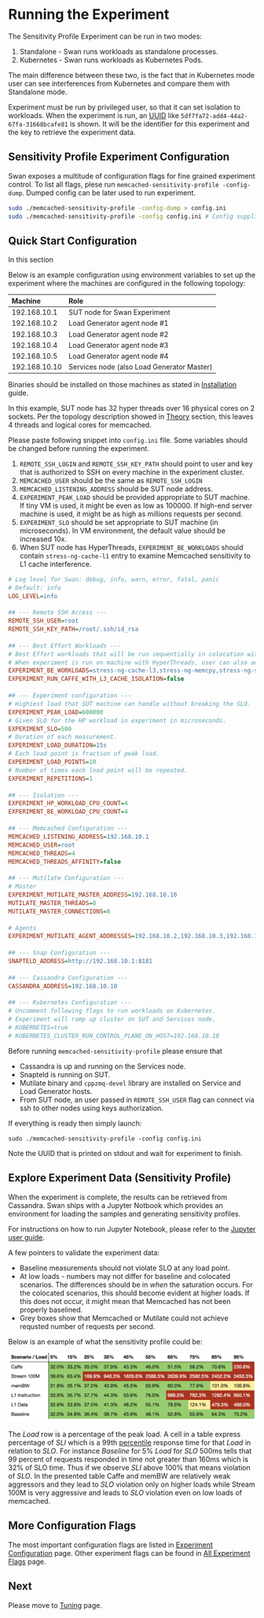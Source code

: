 <!--
 Copyright (c) 2017 Intel Corporation

 Licensed under the Apache License, Version 2.0 (the "License");
 you may not use this file except in compliance with the License.
 You may obtain a copy of the License at

      http://www.apache.org/licenses/LICENSE-2.0

 Unless required by applicable law or agreed to in writing, software
 distributed under the License is distributed on an "AS IS" BASIS,
 WITHOUT WARRANTIES OR CONDITIONS OF ANY KIND, either express or implied.
 See the License for the specific language governing permissions and
 limitations under the License.
-->


# Running the Experiment

The Sensitivity Profile Experiment can be run in two modes:

1. Standalone - Swan runs workloads as standalone processes.
1. Kubernetes - Swan runs workloads as Kubernetes Pods.

The main difference between these two, is the fact that in Kubernetes mode user can see interferences from Kubernetes and compare them with Standalone mode.


Experiment must be run by privileged user, so that it can set isolation to workloads.
When the experiment is run, an [UUID](https://en.wikipedia.org/wiki/Universally_unique_identifier) like `5df7fa72-add4-44a2-67fa-31668bcafe81` is shown. It will be the identifier for this experiment and the key to retrieve the experiment data.

## Sensitivity Profile Experiment Configuration

Swan exposes a multitude of configuration flags for fine grained experiment control. To list all flags, plese run `memcached-sensitivity-profile -config-dump`. Dumped config can be later used to run experiment.

```bash
sudo ./memcached-sensitivity-profile -config-dump > config.ini 
sudo ./memcached-sensitivity-profile -config config.ini # Config supplied to experiment.
```

## Quick Start Configuration

In this section 

Below is an example configuration using environment variables to set up the experiment where the machines are configured in the following topology:

| Machine       | Role                         |
|:--------------|:-----------------------------|
| 192.168.10.1  | SUT node for Swan Experiment |
| 192.168.10.2  | Load Generator agent node #1 |
| 192.168.10.3  | Load Generator agent node #2 |
| 192.168.10.4  | Load Generator agent node #3 |
| 192.168.10.5  | Load Generator agent node #4 |
| 192.168.10.10 | Services node (also Load Generator Master) |

Binaries should be installed on those machines as stated in [Installation](installation.md) guide.




In this example, SUT node has 32 hyper threads over 16 physical cores on 2 sockets. Per the topology description showed in [Theory](theory.md) section, this leaves 4 threads and logical cores for memcached.
 
Please paste following snippet into `config.ini` file.
Some variables should be changed before running the experiment.

1. `REMOTE_SSH_LOGIN` and `REMOTE_SSH_KEY_PATH` should point to user and key that is authorized to SSH on every machine in the experiment cluster.
1. `MEMCACHED_USER` should be the same as `REMOTE_SSH_LOGIN`
1. `MEMCACHED_LISTENING_ADDRESS` should be SUT node address.
1. `EXPERIMENT_PEAK_LOAD` should be provided appropriate to SUT machine. If tiny VM is used, it might be even as low as 100000. If high-end server machine is used, it might be as high as millions requests per second.
1. `EXPERIMENT_SLO` should be set appropriate to SUT machine (in microseconds). In VM environment, the default value should be increased 10x. 
1. When SUT node has HyperThreads, `EXPERIMENT_BE_WORKLOADS` should contain `stress-ng-cache-l1` entry to examine Memcached sensitivity to L1 cache interference. 
 
 

```ini
# Log level for Swan: debug, info, warn, error, fatal, panic
# Default: info
LOG_LEVEL=info

## --- Remote SSH Access ---
REMOTE_SSH_USER=root
REMOTE_SSH_KEY_PATH=/root/.ssh/id_rsa

## --- Best Effort Workloads ---
# Best Effort workloads that will be run sequentially in colocation with High Priority workload. 
# When experiment is run on machine with HyperThreads, user can also add 'stress-ng-cache-l1' to this list. 
EXPERIMENT_BE_WORKLOADS=stress-ng-cache-l3,stress-ng-memcpy,stress-ng-stream,caffe
EXPERIMENT_RUN_CAFFE_WITH_L3_CACHE_ISOLATION=false

## --- Experiment configuration ---
# Highiest load that SUT machine can handle without breaking the SLO.
EXPERIMENT_PEAK_LOAD=600000
# Given SLO for the HP workload in experiment in microseconds.
EXPERIMENT_SLO=500
# Duration of each measurement.
EXPERIMENT_LOAD_DURATION=15s
# Each load point is fraction of peak load.
EXPERIMENT_LOAD_POINTS=10
# Number of times each load point will be repeated.
EXPERIMENT_REPETITIONS=1

## --- Isolation ---
EXPERIMENT_HP_WORKLOAD_CPU_COUNT=4
EXPERIMENT_BE_WORKLOAD_CPU_COUNT=4

## --- Memcached Configuration ---
MEMCACHED_LISTENING_ADDRESS=192.168.10.1
MEMCACHED_USER=root
MEMCACHED_THREADS=4
MEMCACHED_THREADS_AFFINITY=false

## --- Mutilate Configuration ---
# Master
EXPERIMENT_MUTILATE_MASTER_ADDRESS=192.168.10.10
MUTILATE_MASTER_THREADS=8
MUTILATE_MASTER_CONNECTIONS=8

# Agents
EXPERIMENT_MUTILATE_AGENT_ADDRESSES=192.168.10.2,192.168.10.3,192.168.10.4,192.168.10.5

## --- Snap Configuration ---
SNAPTELD_ADDRESS=http://192.168.10.1:8181

## --- Cassandra Configuration ---
CASSANDRA_ADDRESS=192.168.10.10

## --- Kubernetes Configuration ---
# Uncomment following flags to run workloads on Kubernetes.
# Experiment will ramp up cluster on SUT and Services node. 
# KUBERNETES=true
# KUBERNETES_CLUSTER_RUN_CONTROL_PLANE_ON_HOST=192.168.10.10
```

Before running `memcached-sensitivity-profile` please ensure that
* Cassandra is up and running on the Services node.
* Snapteld is running on SUT.
* Mutilate binary and `cppzmq-devel` library are installed on Service and Load Generator hosts.
* From SUT node, an user passed in `REMOTE_SSH_USER` flag can connect via ssh to other nodes using keys authorization.

If everything is ready then simply launch:

```
sudo ./memcached-sensitivity-profile -config config.ini
```

Note the UUID that is printed on stdout and wait for experiment to finish.

## Explore Experiment Data (Sensitivity Profile)

When the experiment is complete, the results can be retrieved from Cassandra.
Swan ships with a Jupyter Notbook which provides an environment for loading the samples and generating sensitivity profiles.

For instructions on how to run Jupyter Notebook, please refer to the [Jupyter user guide](../../../jupyter/README.md).

A few pointers to validate the experiment data:

* Baseline measurements should not violate SLO at any load point.
* At low loads - numbers may not differ for baseline and colocated scenarios. The differences should be in _when_ the saturation occurs. For the colocated scenarios, this should become evident at higher loads. If this does not occur, it might mean that Memcached has not been properly baselined.
* Grey boxes show that Memcached or Mutilate could not achieve requsted number of requests per second.  

Below is an example of what the sensitivity profile could be:

![Sensitivity profile](/images/sensitivity-profile.png)


The _Load_ row is a percentage of the peak load. A cell in a table express percentage of _SLI_ which is a 99th [percentile](https://www.wikiwand.com/en/Percentile) response time for that _Load_ in relation to _SLO_. For instance _Baseline_ for 5% _Load_ for _SLO_ 500ms tells that 99 percent of requests responded in time not greater than 160ms which is 32% of SLO time. Thus if we observe _SLI_ above 100% that means violation of _SLO_.
In the presented table Caffe and memBW are relatively weak aggressors and they lead to _SLO_ violation only on higher loads while Stream 100M is very aggressive and leads to _SLO_ violation even on low loads of memcached.

## More Configuration Flags

The most important configuration flags are listed in [Experiment Configuration](experiment_configuration.md) page.
Other experiment flags can be found in [All Experiment Flags](experiment_config_dump_example.md) page.

## Next
Please move to [Tuning](tuning.md) page.

